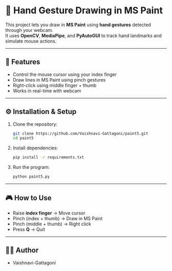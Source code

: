 # 🎨 Hand Gesture Drawing in MS Paint

This project lets you draw in **MS Paint** using **hand gestures** detected through your webcam.  
It uses **OpenCV**, **MediaPipe**, and **PyAutoGUI** to track hand landmarks and simulate mouse actions.

---

## 🚀 Features
- Control the mouse cursor using your index finger  
- Draw lines in MS Paint using pinch gestures  
- Right-click using middle finger + thumb  
- Works in real-time with webcam  

---

## ⚙️ Installation & Setup

1. Clone the repository:
   ```bash
   git clone https://github.com/Vaishnavi-Gattagoni/paint5.git
   cd paint5
   ```

2. Install dependencies:
   ```bash
   pip install -r requirements.txt
   ```

3. Run the program:
   ```bash
   python paint5.py
   ```

---

## 🎮 How to Use
- Raise **index finger** → Move cursor  
- Pinch (index + thumb) → Draw in MS Paint  
- Pinch (middle + thumb) → Right click  
- Press **Q** → Quit  

---

## 👩‍💻 Author
- Vaishnavi-Gattagoni

